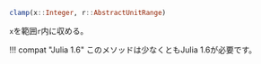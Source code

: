 ```julia
clamp(x::Integer, r::AbstractUnitRange)
```

`x`を範囲`r`内に収める。

!!! compat "Julia 1.6"
    このメソッドは少なくともJulia 1.6が必要です。

